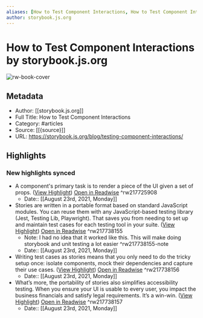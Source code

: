 ```yaml
---
aliases: [How to Test Component Interactions, How to Test Component Interactions]
author: storybook.js.org
---
```

# How to Test Component Interactions by storybook.js.org

![rw-book-cover](https://readwise-assets.s3.amazonaws.com/static/images/article4.6bc1851654a0.png)

## Metadata
- Author: [[storybook.js.org]]
- Full Title: How to Test Component Interactions
- Category: #articles
- Source: [[{source}]]
- URL: https://storybook.js.org/blog/testing-component-interactions/

## Highlights
### New highlights synced
- A component's primary task is to render a piece of the UI given a set of props. ([View Highlight](https://instapaper.com/read/1435945269/17266895)) [Open in Readwise](https://readwise.io/open/217725908) ^rw217725908
    - Date:: [[August 23rd, 2021, Monday]]
- Stories are written in a portable format based on standard JavaScript modules. You can reuse them with any JavaScript-based testing library (Jest, Testing Lib, Playwright). That saves you from needing to set up and maintain test cases for each testing tool in your suite. ([View Highlight](https://instapaper.com/read/1435945269/17267413)) [Open in Readwise](https://readwise.io/open/217738155) ^rw217738155
    - Note: I had no idea that it worked like this. This will make doing storybook and unit testing a lot easier ^rw217738155-note
    - Date:: [[August 23rd, 2021, Monday]]
- Writing test cases as stories means that you only need to do the tricky setup once: isolate components, mock their dependencies and capture their use cases. ([View Highlight](https://instapaper.com/read/1435945269/17267758)) [Open in Readwise](https://readwise.io/open/217738156) ^rw217738156
    - Date:: [[August 23rd, 2021, Monday]]
- What’s more, the portability of stories also simplifies accessibility testing. When you ensure your UI is usable to every user, you impact the business financials and satisfy legal requirements. It’s a win-win. ([View Highlight](https://instapaper.com/read/1435945269/17267764)) [Open in Readwise](https://readwise.io/open/217738157) ^rw217738157
    - Date:: [[August 23rd, 2021, Monday]]
